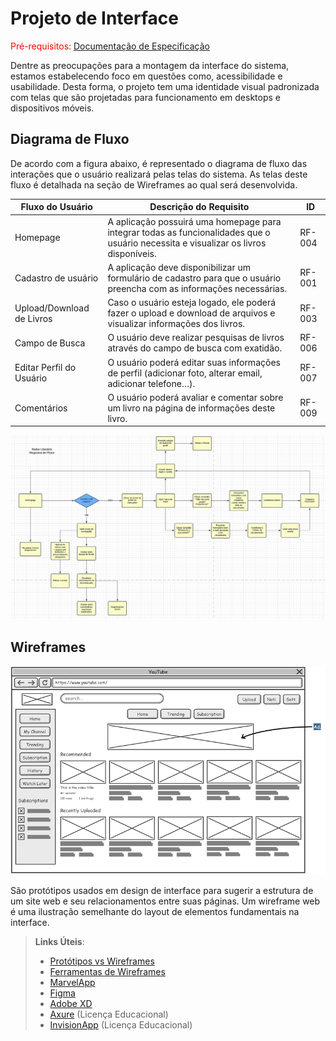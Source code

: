 
# Projeto de Interface

<span style="color:red">Pré-requisitos: <a href="2-Especificação do Projeto.md"> Documentação de Especificação</a></span>

Dentre as preocupações para a montagem da interface do sistema, estamos estabelecendo foco em questões como, acessibilidade e usabilidade. Desta forma, o projeto tem uma identidade visual padronizada com telas que são projetadas para funcionamento em desktops e dispositivos móveis.

## Diagrama de Fluxo

De acordo com a figura abaixo, é representado o diagrama de fluxo das interações que o usuário realizará pelas telas do sistema. As telas deste fluxo é detalhada na seção de Wireframes ao qual será desenvolvida.


| Fluxo do Usuário    | Descrição do Requisito  | ID |
|------|-----------------------------------------|----|
| Homepage | A aplicação possuirá uma homepage para integrar todas as funcionalidades que o usuário necessita e visualizar os livros disponíveis. | RF-004 |
| Cadastro de usuário | A aplicação deve disponibilizar um formulário de cadastro para que o usuário preencha com as informações necessárias.   | RF-001 |
| Upload/Download de Livros | Caso o usuário esteja logado, ele poderá fazer o upload e download de arquivos e visualizar informações dos livros.  | RF-003 |
| Campo de Busca | O usuário deve realizar pesquisas de livros através do campo de busca com exatidão.   | RF-006 |
| Editar Perfil do Usuário | O usuário poderá editar suas informações de perfil (adicionar foto, alterar email, adicionar telefone…). | RF-007 |  
| Comentários | O usuário poderá avaliar e comentar sobre um livro na página de informações deste livro.  | RF-009 |

![Diagrama de Fluxo](img/diagrama-fluxo-usuario.png)

## Wireframes

![Exemplo de Wireframe](img/wireframe-example.png)

São protótipos usados em design de interface para sugerir a estrutura de um site web e seu relacionamentos entre suas páginas. Um wireframe web é uma ilustração semelhante do layout de elementos fundamentais na interface.
 
> **Links Úteis**:
> - [Protótipos vs Wireframes](https://www.nngroup.com/videos/prototypes-vs-wireframes-ux-projects/)
> - [Ferramentas de Wireframes](https://rockcontent.com/blog/wireframes/)
> - [MarvelApp](https://marvelapp.com/developers/documentation/tutorials/)
> - [Figma](https://www.figma.com/)
> - [Adobe XD](https://www.adobe.com/br/products/xd.html#scroll)
> - [Axure](https://www.axure.com/edu) (Licença Educacional)
> - [InvisionApp](https://www.invisionapp.com/) (Licença Educacional)

